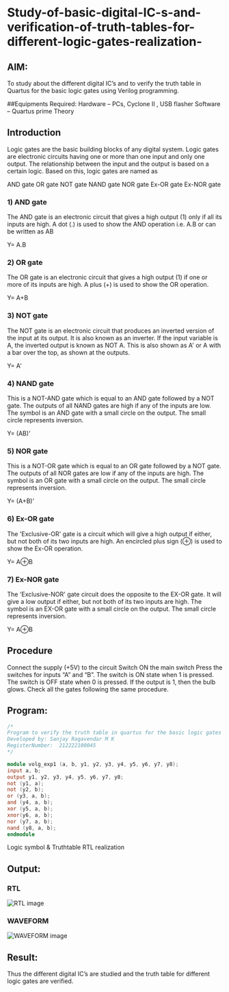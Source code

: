 # Study-of-basic-digital-IC-s-and-verification-of-truth-tables-for-different-logic-gates-realization-
## AIM:
To study about the different digital IC’s and to verify the truth table in Quartus for the basic logic gates using Verilog programming.

##Equipments Required:
Hardware – PCs, Cyclone II , USB flasher
Software – Quartus prime
Theory
## Introduction
Logic gates are the basic building blocks of any digital system. Logic gates are electronic circuits having one or more than one input and only one output. The relationship between the input and the output is based on a certain logic. Based on this, logic gates are named as

AND gate
OR gate
NOT gate
NAND gate
NOR gate
Ex-OR gate
Ex-NOR gate
### 1) AND gate
The AND gate is an electronic circuit that gives a high output (1) only if all its inputs are high. A dot (.) is used to show the AND operation i.e. A.B or can be written as AB

Y= A.B

### 2) OR gate
The OR gate is an electronic circuit that gives a high output (1) if one or more of its inputs are high. A plus (+) is used to show the OR operation.

Y= A+B

### 3) NOT gate
The NOT gate is an electronic circuit that produces an inverted version of the input at its output. It is also known as an inverter. If the input variable is A, the inverted output is known as NOT A. This is also shown as A' or A with a bar over the top, as shown at the outputs.

Y= A'

### 4) NAND gate
This is a NOT-AND gate which is equal to an AND gate followed by a NOT gate. The outputs of all NAND gates are high if any of the inputs are low. The symbol is an AND gate with a small circle on the output. The small circle represents inversion.

Y= (AB)’

### 5) NOR gate
This is a NOT-OR gate which is equal to an OR gate followed by a NOT gate. The outputs of all NOR gates are low if any of the inputs are high. The symbol is an OR gate with a small circle on the output. The small circle represents inversion.

Y= (A+B)’

### 6) Ex-OR gate
The 'Exclusive-OR' gate is a circuit which will give a high output if either, but not both of its two inputs are high. An encircled plus sign (⊕) is used to show the Ex-OR operation.

Y= A⊕B

### 7) Ex-NOR gate
The 'Exclusive-NOR' gate circuit does the opposite to the EX-OR gate. It will give a low output if either, but not both of its two inputs are high. The symbol is an EX-OR gate with a small circle on the output. The small circle represents inversion.

Y= A⊕B

## Procedure
Connect the supply (+5V) to the circuit
Switch ON the main switch
Press the switches for inputs “A” and “B”. The switch is ON state when 1 is pressed. The switch is OFF state when 0 is pressed.
If the output is 1, then the bulb glows.
Check all the gates following the same procedure.
## Program:
```verilog
/*
Program to verify the truth table in quartus for the basic logic gates using Verilog programming.
Developed by: Sanjay Ragavendar M K 
RegisterNumber:  212222100045
*/

module volg_exp1 (a, b, y1, y2, y3, y4, y5, y6, y7, y8);
input a, b;
output y1, y2, y3, y4, y5, y6, y7, y8;
not (y1, a);
not (y2, b);
or (y3, a, b);
and (y4, a, b);
xor (y5, a, b);
xnor(y6, a, b);
nor (y7, a, b);
nand (y8, a, b);
endmodule
```
Logic symbol & Truthtable
RTL realization
## Output:
### RTL
![RTL image](https://user-images.githubusercontent.com/91368803/232837351-884fec56-e5d1-430e-a189-e177114f94e8.png)
### WAVEFORM
![WAVEFORM image](https://user-images.githubusercontent.com/91368803/232837424-1a9ad99b-60ea-46f5-8988-78a6293d930b.png)

## Result:
Thus the different digital IC’s are studied and the truth table for different logic gates are verified.
